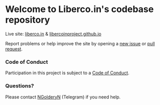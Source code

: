# Welcome to Liberco.in's codebase repository

Live site: [liberco.in](http://liberco.in) & [libercoinproject.github.io](https://libercoinproject.github.io)

Report problems or help improve the site by opening a [new issue](https://github.com/libercoinproject/libercoinproject.github.io/issues/new) or [pull request](https://github.com/libercoinproject/libercoinproject.github.io/compare).

### Code of Conduct

Participation in this project is subject to a [Code of Conduct](https://github.com/libercoinproject/libercoinproject.github.io/blob/master/CODE_OF_CONDUCT.md).

### Questions?
Please contact [NGolderyN](t.me/NGolderyN) (Telegram) if you need help.
